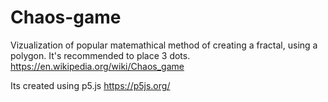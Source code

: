 # Chaos-game
Vizualization of popular matemathical method of creating a fractal, using a polygon. It's recommended to place 3 dots.
https://en.wikipedia.org/wiki/Chaos_game

Its created using p5.js
https://p5js.org/

